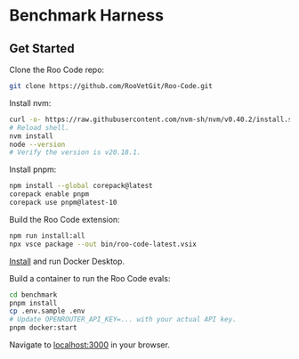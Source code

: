 # Benchmark Harness

## Get Started

Clone the Roo Code repo:

```sh
git clone https://github.com/RooVetGit/Roo-Code.git
```

Install nvm:

```sh
curl -o- https://raw.githubusercontent.com/nvm-sh/nvm/v0.40.2/install.sh | bash
# Reload shell.
nvm install
node --version
# Verify the version is v20.18.1.
```

Install pnpm:

```sh
npm install --global corepack@latest
corepack enable pnpm
corepack use pnpm@latest-10
```

Build the Roo Code extension:

```sh
npm run install:all
npx vsce package --out bin/roo-code-latest.vsix
```

[Install](https://docs.docker.com/desktop/) and run Docker Desktop.

Build a container to run the Roo Code evals:

```sh
cd benchmark
pnpm install
cp .env.sample .env
# Update OPENROUTER_API_KEY=... with your actual API key.
pnpm docker:start
```

Navigate to [localhost:3000](http://localhost:3000/) in your browser.
